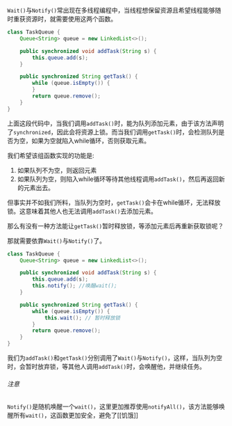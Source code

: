 `Wait()`与`Notify()`常出现在多线程编程中，当线程想保留资源且希望线程能够随时重获资源时，就需要使用这两个函数。

```java
class TaskQueue {
    Queue<String> queue = new LinkedList<>();

    public synchronized void addTask(String s) {
        this.queue.add(s);
    }

    public synchronized String getTask() {
        while (queue.isEmpty()) {
        }
        return queue.remove();
    }
}
```
上面这段代码中，当我们调用`addTask()`时，能为队列添加元素，由于该方法声明了`synchronized`，因此会将资源上锁。而当我们调用`getTask()`时，会检测队列是否为空，如果为空就陷入while循环，否则获取元素。

我们希望该组函数实现的功能是:
1. 如果队列不为空，则返回元素
2. 如果队列为空，则陷入while循环等待其他线程调用`addTask()`，然后再返回新的元素出去。

但事实并不如我们所料，当队列为空时，`getTask()`会卡在while循环，无法释放锁。这意味着其他人也无法调用`addTask()`去添加元素。

那么有没有一种方法能让`getTask()`暂时释放锁，等添加元素后再重新获取锁呢？

那就需要依靠`Wait()`与`Notify()`了。

```java
class TaskQueue {
    Queue<String> queue = new LinkedList<>();

    public synchronized void addTask(String s) {
        this.queue.add(s);
		this.notify(); //唤醒wait();
    }

    public synchronized String getTask() {
        while (queue.isEmpty()) {
			this.wait(); // 暂时释放锁
        }
        return queue.remove();
    }
}
```

我们为`addTask()`和`getTask()`分别调用了`Wait()`与`Notify()`，这样，当队列为空时，会暂时放弃锁，等其他人调用`addTask()`时，会唤醒他，并继续任务。

###### 注意
`Notify()`是随机唤醒一个`wait()`，这里更加推荐使用`notifyAll()`，该方法能够唤醒所有`wait()`，这函数更加安全，避免了[[饥饿]]